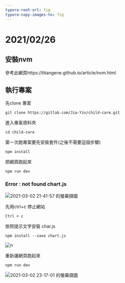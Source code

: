 ```yaml
---
typora-root-url: fig
typora-copy-images-to: fig
---
```


# 2021/02/26

## 安裝nvm

參考此網頁https://titangene.github.io/article/nvm.html

## 執行專案

先clone 專案

```
git clone https://gitlab.com/Jia-Yin/child-care.git
```

進入專案資料夾

```
cd child-care
```

第一次跑專案要先安裝套件(之後不需要這個步驟)

```
npm install
```

把網頁跑起來

```
npm run dev
```

### Error : not found chart.js

![2021-03-02 21-41-57 的螢幕擷圖](/fig_001.png)

先用ctrl+c 停止網站

```
Ctrl + c
```



依照提示文字安裝 char.js

```
npm install --save chart.js
```

![n](/fig_002.png)

重新讓網頁跑起來

``` 
npm run dev
```

![2021-03-02 23-17-01 的螢幕擷圖](/fig_003.png)